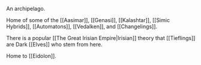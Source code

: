 An archipelago.

Home of some of the [[Aasimar]], [[Genasi]], [[Kalashtar]], [[Simic Hybrids]], [[Automatons]], [[Vedalken]], and [[Changelings]].

There is a popular [[The  Great Irisian Empire|Irisian]] theory that [[Tieflings]] are Dark [[Elves]] who stem from here.

Home to [[Eidolon]].